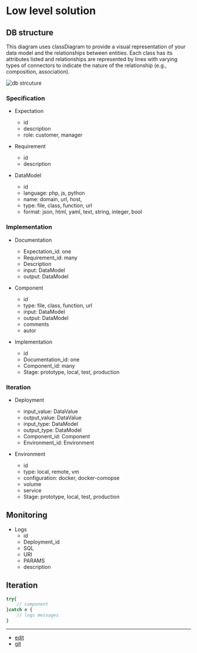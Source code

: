 # Low level solution

## DB structure

This diagram uses classDiagram to provide a visual representation of your data model and the relationships between entities. Each class has its attributes listed and relationships are represented by lines with varying types of connectors to indicate the nature of the relationship (e.g., composition, association).

![db strcuture](db_structure_2.png)


### Specification

+ Expectation
    + id  
    + description  
    + role: customer, manager

+ Requirement
    + id
    + description

+ DataModel
    + id
    + language: php, js, python
    + name: domain, url, host, 
    + type: file, class, function, url
    + format: json, html, yaml, text, string, integer, bool    





### Implementation

+ Documentation
    + Expectation_id: one
    + Requirement_id: many
    + Description
    + input: DataModel
    + output: DataModel

+ Component
    + id  
    + type: file, class, function, url
    + input: DataModel
    + output: DataModel
    + comments
    + autor


+ Implementation
    + id
    + Documentation_id: one
    + Component_id: many
    + Stage: prototype, local, test, production



### Iteration

+ Deployment
    + input_value: DataValue
    + output_value: DataValue
    + input_type: DataModel
    + output_type: DataModel
    + Component_id: Component
    + Environment_id: Environment
    
+ Environment
    + id
    + type: local, remote, vm  
    + configuration: docker, docker-comopse
    + volume
    + service
    + Stage: prototype, local, test, production


## Monitoring

 + Logs
    + id
    + Deployment_id
    + SQL
    + URI
    + PARAMS
    + description



## Iteration
```php
try{
    // component
}catch e {
    // logs messages
}
```


---

+ [edit](https://github.com/ModuleTool/docs/edit/main/2/README.md)
+ [git](https://github.com/ModuleTool/docs/)
